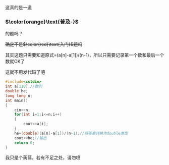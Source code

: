 这真的是一道
### $\color{orange}\text{普及-}$
的题吗？

~~确定不是$\color{red}\text{入门}$题吗~~

其实这题只需要知道原式=(a[n]-a[1])/(n-1)，所以只需要记录第一个数和最后一个数就OK了

这就不用发代码了吧
```cpp
#include<cstdio>
int a[110];//数列 
double he;
long long n;
int main()
{
    cin>>n;
    for(int i=1;i<=n;i++)
    {
    	cout<<a[i];
    } 
    he=(double)(a[n]-a[1])/(n-1);//将答案转换为double类型 
    cout<<he;//输出 
    return 0;
}
```
我只是个蒟蒻，若有不足之处，请勿喷